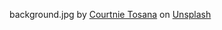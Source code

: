 background.jpg by <a href="https://unsplash.com/@courtniebt13?utm_content=creditCopyText&utm_medium=referral&utm_source=unsplash">Courtnie Tosana</a> on <a href="https://unsplash.com/photos/bonfire-near-mountain-brqqSBSXPac?utm_content=creditCopyText&utm_medium=referral&utm_source=unsplash">Unsplash</a>
